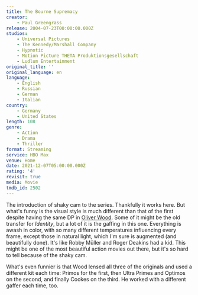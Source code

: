 ```yaml
---
title: The Bourne Supremacy
creator:
    - Paul Greengrass
release: 2004-07-23T00:00:00.000Z
studios:
    - Universal Pictures
    - The Kennedy/Marshall Company
    - Hypnotic
    - Motion Picture THETA Produktionsgesellschaft
    - Ludlum Entertainment
original_title: ''
original_language: en
language:
    - English
    - Russian
    - German
    - Italian
country:
    - Germany
    - United States
length: 108
genre:
    - Action
    - Drama
    - Thriller
format: Streaming
service: HBO Max
venue: Home
date: 2021-12-07T05:00:00.000Z
rating: '4'
revisit: true
media: Movie
tmdb_id: 2502
---
```


The introduction of shaky cam to the series. Thankfully it works here. But what's funny is the visual style is much different than that of the first despite having the same DP in <a href="https://letterboxd.com/cinematography/oliver-wood/">Oliver Wood</a>. Some of it might be the old transfer for <em>Identity</em>, but a lot of it is the gaffing in this one. Everything is awash in color, with so many different temperatures influencing every frame, except those in natural light, which I'm sure is augmented (and beautifully done). It's like Robby Müller and Roger Deakins had a kid. This might be one of the most beautiful action movies out there, but it's so hard to tell because of the shaky cam.

What's even funnier is that Wood lensed all three of the originals and used a different kit each time: Primos for the first, then Ultra Primes and Optimos on the second, and finally Cookes on the third. He worked with a different gaffer each time, too.
